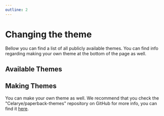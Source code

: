 ```yaml
---
outline: 2
---
```


<script setup>
	import ThemesListParser from '../../.vitepress/components/ThemesListParser.vue'
</script>

# Changing the theme

Bellow you can find a list of all publicly available themes. You can find info regarding making your own theme at the bottom of the page as well.

## Available Themes

<ThemesListParser />

## Making Themes

You can make your own theme as well. We recommend that you check the "Celarye/paperback-themes" repository on GitHub for more info, you can find it [here](https://github.com/Celarye/paperback-themes).
